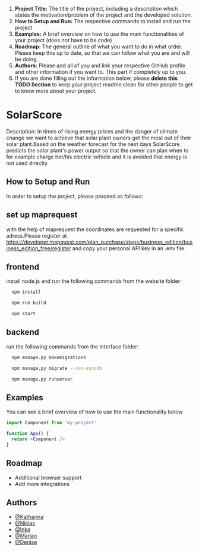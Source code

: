 1. **Project Title:** The title of the project, including a description which states the motivation/problem of the project and the developed solution.
2. **How to Setup and Run:** The respective commands to install and run the project
3. **Examples:** A brief overview on how to use the main functionalities of your project (does not have to be code)
4. **Roadmap:** The general outline of what you want to do in what order. Please keep this up to date, so that we can follow what you are and will be doing.
5. **Authors:** Please add all of you and link your respective GitHub profile and other information if you want to. This part if completely up to you.
6. If you are done filling out the information below, please **delete this TODO Section** to keep your project readme clean for other people to get to know more about your project.

# SolarScore

Description: In times of rising energy prices and the danger of cilmate change we want to achieve that solar plant owners get the most out of their solar plant.Based on the weather forecast for the next days SolarScore predicts the solar plant's power output so that the owner can plan when to for example charge her/his electric vehicle and it is avoided that energy is not used directly. 

## How to Setup and Run

In order to setup the project, please proceed as follows:

## set up maprequest

with the help of maprequest the coordinates are requested for a specific adress.Please register at https://developer.mapquest.com/plan_purchase/steps/business_edition/business_edition_free/register and copy your personal API key in an .env file.


## frontend
 
install node.js and run the following commands from the website folder:

```bash
  npm install
```

```bash
  npm run build
```

```bash
  npm start
```
## backend

run the following commands from the interface folder:

```bash
  npm manage.py makemigrations
```
```bash
  npm manage.py migrate --run-syncdb
```
```bash
  npm manage.py runserver
```
## Examples

You can see a brief overview of how to use the main functionality below

```javascript
import Component from 'my-project'

function App() {
  return <Component />
}
```

  
## Roadmap

- Additional browser support
- Add more integrations

  
## Authors

- [@Katharina](https://github.com/KatWeid)
- [@Niklas](https://github.com/WeitzelN)
- [@Inka](https://github.com/JuaKaliKubwa)
- [@Marian](https://github.com/Kallonaut)
- [@Denise](https://github.com/DeniseGrunert)
